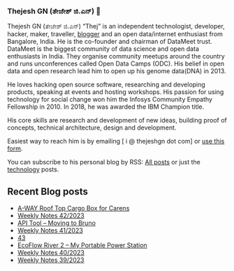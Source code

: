 ### Thejesh GN (ತೇಜೇಶ್ ಜಿ.ಎನ್) 👋

Thejesh GN (ತೇಜೇಶ್ ಜಿ.ಎನ್) “Thej” is an independent technologist, developer, hacker, maker, traveller, [blogger](https://thejeshgn.com/) and an open data/internet enthusiast from Bangalore, India. He is the co-founder and chairman of DataMeet trust. DataMeet is the biggest community of data science and open data enthusiasts in India. They organise community meetups around the country and runs unconferences called Open Data Camps (ODC). His belief in open data and open research lead him to open up his genome data(DNA) in 2013.

He loves hacking open source software, researching and developing products, speaking at events and hosting workshops. His passion for using technology for social change won him the Infosys Community Empathy Fellowship in 2010. In 2018, he was awarded the IBM Champion title.

His core skills are research and development of new ideas, building proof of concepts, technical architecture, design and development.

Easiest way to reach him is by emailing [ i @ thejeshgn dot com] or [use this form](https://thejeshgn.com/contact/).

You can subscribe to his personal blog by RSS: [All posts](https://feeds.thejeshgn.com/thejeshgn) or just the [technology](https://feeds.thejeshgn.com/technology) posts.

## Recent Blog posts
<!-- BLOG-POST-LIST:START -->
- [A-WAY Roof Top Cargo Box for Carens](https://thejeshgn.com/2023/10/26/a-way-roof-top-cargo-box-for-carens/)
- [Weekly Notes 42/2023](https://thejeshgn.com/2023/10/21/weekly-notes-42-2023/)
- [API Tool – Moving to Bruno](https://thejeshgn.com/2023/10/19/api-tool-moving-to-bruno/)
- [Weekly Notes 41/2023](https://thejeshgn.com/2023/10/13/weekly-notes-41-2023/)
- [43](https://thejeshgn.com/2023/10/12/43/)
- [EcoFlow River 2 – My Portable Power Station](https://thejeshgn.com/2023/10/09/ecoflow-river-2-my-portable-power-station/)
- [Weekly Notes 40/2023](https://thejeshgn.com/2023/10/06/weekly-notes-40-2023/)
- [Weekly Notes 39/2023](https://thejeshgn.com/2023/09/30/weekly-notes-39-2023/)
<!-- BLOG-POST-LIST:END -->
